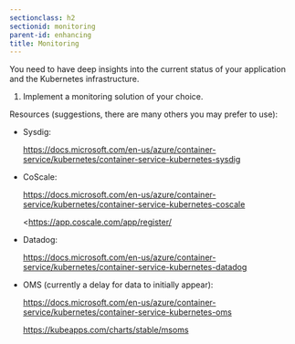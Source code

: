 ```yaml
---
sectionclass: h2
sectionid: monitoring
parent-id: enhancing
title: Monitoring
---
```


You need to have deep insights into the current status of your application and
the Kubernetes infrastructure.

1.  Implement a monitoring solution of your choice. 

Resources (suggestions, there are many others you may prefer to use):

-   Sysdig:
   
    <https://docs.microsoft.com/en-us/azure/container-service/kubernetes/container-service-kubernetes-sysdig>

-   CoScale:

    <https://docs.microsoft.com/en-us/azure/container-service/kubernetes/container-service-kubernetes-coscale>

    <https://app.coscale.com/app/register/

-   Datadog:

    <https://docs.microsoft.com/en-us/azure/container-service/kubernetes/container-service-kubernetes-datadog>

-   OMS (currently a delay for data to initially appear):

    <https://docs.microsoft.com/en-us/azure/container-service/kubernetes/container-service-kubernetes-oms>

    <https://kubeapps.com/charts/stable/msoms>
